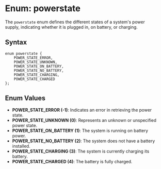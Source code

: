 # Enum: powerstate

The `powerstate` enum defines the different states of a system's power supply, indicating whether it is plugged in, on battery, or charging.

## Syntax
```angelscript
enum powerstate {
    POWER_STATE_ERROR,
    POWER_STATE_UNKNOWN,
    POWER_STATE_ON_BATTERY,
    POWER_STATE_NO_BATTERY,
    POWER_STATE_CHARGING,
    POWER_STATE_CHARGED
};
```

## Enum Values

- **POWER_STATE_ERROR (-1)**: Indicates an error in retrieving the power state.
- **POWER_STATE_UNKNOWN (0)**: Represents an unknown or unspecified power state.
- **POWER_STATE_ON_BATTERY (1)**: The system is running on battery power.
- **POWER_STATE_NO_BATTERY (2)**: The system does not have a battery installed.
- **POWER_STATE_CHARGING (3)**: The system is currently charging its battery.
- **POWER_STATE_CHARGED (4)**: The battery is fully charged.
